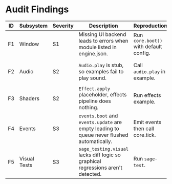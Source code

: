 # Audit Findings

| ID | Subsystem | Severity | Description | Reproduction | Recommendation |
|----|-----------|----------|-------------|--------------|----------------|
| F1 | Window    | S1       | Missing UI backend leads to errors when module listed in engine.json. | Run `core.boot()` with default config. | Remove `ui` from engine.json or implement module. |
| F2 | Audio     | S2       | `Audio.play` is stub, so examples fail to play sound. | Call `audio.play` in example. | Implement basic sound playback or mark as future work. |
| F3 | Shaders   | S2       | `Effect.apply` placeholder, effects pipeline does nothing. | Run effects example. | Provide CPU implementation or disable in docs. |
| F4 | Events    | S3       | `events.boot` and `events.update` are empty leading to queue never flushed automatically. | Emit events then call core.tick. | Implement these hooks or document manual flush. |
| F5 | Visual Tests | S3 | `sage_testing.visual` lacks diff logic so graphical regressions aren't detected. | Run `sage-test`. | Implement screenshot comparison using Pillow. |

